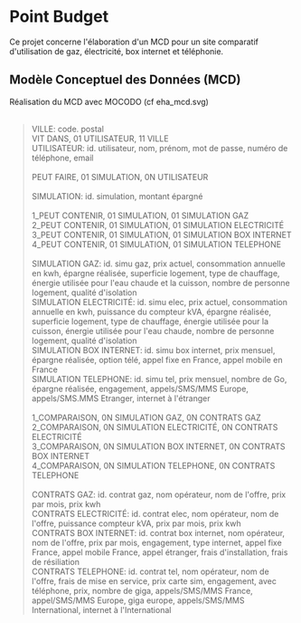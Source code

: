 # Point Budget

Ce projet concerne l'élaboration d'un MCD pour un site comparatif d'utilisation de gaz, électricité, box internet et téléphonie.

## Modèle Conceptuel des Données (MCD)

Réalisation du MCD avec MOCODO (cf eha_mcd.svg)<br/><br/>

> VILLE: code. postal<br/>VIT DANS, 01 UTILISATEUR, 11 VILLE<br/>UTILISATEUR: id. utilisateur, nom, prénom, mot de passe, numéro de téléphone, email<br/><br/>PEUT FAIRE, 01 SIMULATION, 0N UTILISATEUR <br/><br/>SIMULATION: id. simulation, montant épargné<br/><br/>1_PEUT CONTENIR, 01 SIMULATION, 01 SIMULATION GAZ<br/>2_PEUT CONTENIR, 01 SIMULATION, 01 SIMULATION ELECTRICITÉ<br/>3_PEUT CONTENIR, 01 SIMULATION, 01 SIMULATION BOX INTERNET<br/>4_PEUT CONTENIR, 01 SIMULATION, 01 SIMULATION TELEPHONE<br/><br/>SIMULATION GAZ: id. simu gaz, prix actuel, consommation annuelle en kwh, épargne réalisée, superficie logement, type de chauffage, énergie utilisée pour l'eau chaude et la cuisson, nombre de personne logement, qualité d'isolation<br/>SIMULATION ELECTRICITÉ: id. simu elec, prix actuel, consommation annuelle en kwh, puissance du compteur kVA, épargne réalisée, superficie logement, type de chauffage, énergie utilisée pour la cuisson, énergie utilisée pour l'eau chaude, nombre de personne logement, qualité d'isolation<br/>SIMULATION BOX INTERNET: id. simu box internet, prix mensuel, épargne réalisée, option télé, appel fixe en France, appel mobile en France<br/>SIMULATION TELEPHONE: id. simu tel, prix mensuel, nombre de Go, épargne réalisée, engagement, appels/SMS/MMS Europe, appels/SMS.MMS Etranger, internet à l'étranger<br/><br/>1_COMPARAISON, 0N SIMULATION GAZ, 0N CONTRATS GAZ <br/>2_COMPARAISON, 0N SIMULATION ELECTRICITÉ, 0N CONTRATS ELECTRICITÉ<br/>3_COMPARAISON, 0N SIMULATION BOX INTERNET, 0N CONTRATS BOX INTERNET <br/>4_COMPARAISON, 0N SIMULATION TELEPHONE, 0N CONTRATS TELEPHONE<br/><br/>CONTRATS GAZ: id. contrat gaz, nom opérateur, nom de l'offre, prix par mois, prix kwh<br/>CONTRATS ELECTRICITÉ: id. contrat elec, nom opérateur, nom de l'offre, puissance compteur kVA, prix par mois, prix kwh<br/>CONTRATS BOX INTERNET: id. contrat box internet, nom opérateur, nom de l'offre, prix par mois, engagement, type internet, appel fixe France, appel mobile France, appel étranger, frais d'installation, frais de résiliation<br/>CONTRATS TELEPHONE: id. contrat tel, nom opérateur, nom de l'offre, frais de mise en service, prix carte sim, engagement, avec téléphone, prix, nombre de giga, appels/SMS/MMS France, appel/SMS/MMS Europe, giga europe, appels/SMS/MMS International, internet à l'International
